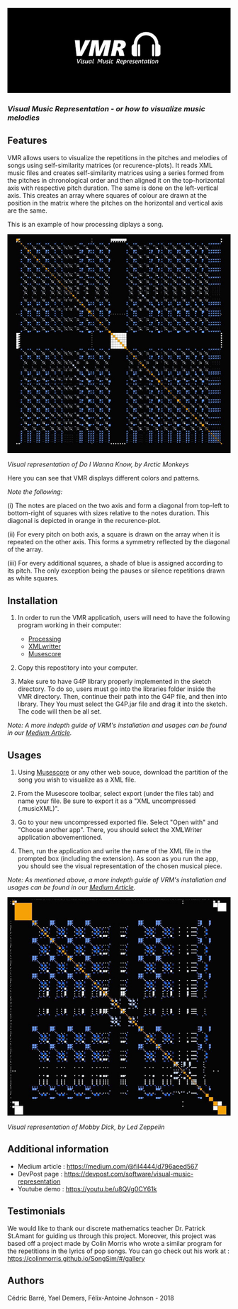 ![](visuals/logo_vmr.jpg)
### _Visual Music Representation - or how to visualize music melodies_ 

## Features
VMR allows users to visualize the repetitions in the pitches and melodies of songs using self-similarity matrices (or recurence-plots).
It reads XML music files and creates self-similarity matrices using a series formed from the pitches in chronological order and then aligned it on the top-horizontal axis with respective pitch duration. The same is done on the left-vertical axis. This creates an array where squares of colour are drawn at the position in the matrix where the pitches on the horizontal and vertical axis are the same.

This is an example of how processing diplays a song.

![](visuals/do_i_wanna_know_vmr.jpeg)

_Visual representation of Do I Wanna Know, by Arctic Monkeys_

Here you can see that VMR displays different colors and patterns. 

_Note the following:_

(i)   The notes are placed on the two axis and form a diagonal from top-left to bottom-right of squares with sizes relative to the notes       duration. This diagonal is depicted in orange in the recurence-plot.

(ii)  For every pitch on both axis, a square is drawn on the array when it is repeated on the other axis. This forms a symmetry               reflected by the diagonal of the array.

(iii) For every additional squares, a shade of blue is assigned according to its pitch. The only exception being the pauses or silence         repetitions drawn as white squares.

## Installation

1) In order to run the VMR applicatioh, users will need to have the following program working in their computer:
   - [Processing](https://processing.org/)
   - [XMLwritter](https://xmlwriter.net/)
   - [Musescore](https://musescore.org/en)

2) Copy this repostitory into your computer.

3) Make sure to have G4P library properly implemented in the sketch directory. To do so, users must go into the libraries folder inside    the VMR directory. Then, continue their path into the G4P file, and then into library. They You must select the G4P.jar file and drag    it into the sketch. The code will then be all set.

_Note: A more indepth guide of VRM's installation and usages can be found in our [Medium Article](https://medium.com/@fil4444/d796aeed567)._ 

## Usages
1) Using [Musescore](https://musescore.org/en) or any other web souce, download the partition of the song you wish to visualize as a XML file. 

2) From the Musescore toolbar, select export (under the files tab) and name your file. Be sure to export it as a "XML uncompressed  (.musicXML)".

3) Go to your new uncompressed exported file. Select "Open with" and "Choose another app". There, you should select the XMLWriter application abovementioned.

4) Then, run the application and write the name of the XML file in the prompted box (including the extension). As soon as you run the app, you should see the visual representation of the chosen musical piece.

_Note: As mentioned above, a more indepth guide of VRM's installation and usages can be found in our [Medium Article](https://medium.com/@fil4444/d796aeed567)._ 

![](visuals/mobby_dick_vmr.jpeg)

_Visual representation of Mobby Dick, by Led Zeppelin_

## Additional information
- Medium article : https://medium.com/@fil4444/d796aeed567
- DevPost page   : https://devpost.com/software/visual-music-representation 
- Youtube demo   : https://youtu.be/u8QVg0CY61k

## Testimonials
We would like to thank our discrete mathematics teacher Dr. Patrick St.Amant for guiding us through this project. Moreover, this project was based off a project made by Colin Morris who wrote a similar program for the repetitions in the lyrics of pop songs. You can go check out his work at : https://colinmorris.github.io/SongSim/#/gallery

## Authors
Cédric Barré, Yael Demers, Félix-Antoine Johnson - 2018

  
